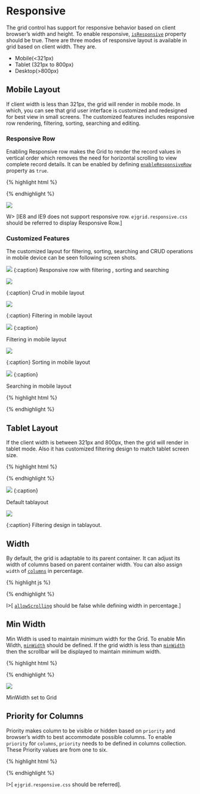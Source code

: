 # Responsive

The grid control has support for responsive behavior based on client browser’s width and height. To enable responsive, [`isResponsive`](http://help.syncfusion.com/js/api/ejgrid#members:isresponsive "isResponsive") property should be true. There are three modes of responsive layout is available in grid based on client width. They are.

* Mobile(<321px)
* Tablet (321px to 800px)
* Desktop(>800px)

## Mobile Layout

If client width is less than 321px, the grid will render in mobile mode. In which, you can see that grid user interface is customized and redesigned for best view in small screens. The customized features includes responsive row rendering, filtering, sorting, searching and editing.

### Responsive Row

Enabling Responsive row makes the Grid to render the record values in vertical order which removes the need for horizontal scrolling to view complete record details. It can be enabled by defining [`enableResponsiveRow`](http://help.syncfusion.com/js/api/ejgrid#members:enableresponsiverow "enableResponsiveRow") property as `true`.

{% highlight html %}
<div id="Grid"></div>

<script type="text/javascript">

$("#Grid").ejGrid({

		dataSource: window.gridData,
		isResponsive: true,
		enableResponsiveRow: true,
		allowPaging: true,
		pageSettings: {
		pageCount: 3,
		pageSize: 7
		},
		columns:
			 [
				 {field: "OrderID",isPrimaryKey: true,headerText: "Order ID"},
				 {field: "CustomerID",headerText: "CustomerID"},
				 {field: "EmployeeID",headerText: "Employee ID"},
				 {field: "ShipCity",headerText: "Ship City"},
				 {field: "Freight",headerText: 'Freight',format: "{0:C}"}
			]
	});

</script>



{% endhighlight %}

![](Responsive_images/Responsive_img1.jpeg)


W> [IE8 and IE9 does not support responsive row. `ejgrid.responsive.css` should be referred to display Responsive Row.]

### Customized Features

The customized layout for filtering, sorting, searching and CRUD operations in mobile device can be seen following screen shots.

![](Responsive_images/Responsive_img2.jpeg)
{:caption}
Responsive row with filtering , sorting and searching

![](Responsive_images/Responsive_img3.jpeg)

{:caption}
Crud in mobile layout

![](Responsive_images/Responsive_img4.jpeg)

{:caption}
Filtering in mobile layout

![](Responsive_images/Responsive_img5.jpeg)
{:caption}

Filtering in mobile layout

![](Responsive_images/Responsive_img6.jpeg)

{:caption}
Sorting in mobile layout

![](Responsive_images/Responsive_img7.jpeg)
{:caption}

Searching in mobile layout

{% highlight html %}
<div id="Grid"></div>

<script type="text/javascript">

$("#Grid").ejGrid({

	dataSource: window.gridData,
	enableResponsiveRow: true,
	isResponsive: true,
	allowPaging: true,
	editSettings: {allowAdding: true,allowDeleting: true,allowEditing: true},
	toolbarSettings: {
	showToolbar: true,
	toolbarItems: [ej.Grid.ToolBarItems.Add, ej.Grid.ToolBarItems.Edit, ej.Grid.ToolBarItems.Delete, ej.Grid.ToolBarItems.Update, ej.Grid.ToolBarItems.Cancel, ej.Grid.ToolBarItems.Search]	
},
	pageSettings: {pageCount: 3,pageSize: 7},
	allowFiltering: true,
	allowSorting: true,
	allowSearching: true,
	allowMultiSorting: true,
	filterSettings: {filterType: "menu"},
	columns:
	 	[
			 {field: "OrderID",isPrimaryKey: true,headerText: "Order ID",validationRules: {required: true,number: true},width: 90,textAlign: ej.TextAlign.Right},
			 {field: "CustomerID",headerText: "CustomerID",validationRules: {required: true},width: 100},
			 {field: "EmployeeID",headerText: "Employee ID",editType: ej.Grid.EditingType.Dropdown,width: 90,textAlign: ej.TextAlign.Right},
			 {field: "ShipCity",headerText: "Ship City",width: 120,editType: ej.Grid.EditingType.Dropdown},
			 {field: "Freight",headerText: 'Freight',width: 110,editParams: {decimalPlaces: 2},editType: ej.Grid.EditingType.Numeric,format: "{0:C}"}
			 ]
	});

</script>



{% endhighlight %}

## Tablet Layout

If the client width is between 321px and 800px, then the grid will render in tablet mode. Also it has customized filtering design to match tablet screen size.

{% highlight html %}
<div id="Grid"></div>

<script type="text/javascript">

$("#Grid").ejGrid({

	dataSource: window.gridData,
	isResponsive: true,
	allowFiltering: true,
	filterSettings: {filterType: "menu"},
	allowPaging: true,
	pageSettings: {pageCount: 3,pageSize: 8},
	columns:
		 [
			 {field: "OrderID",isPrimaryKey: true,headerText: "Order ID",width: 90,textAlign: ej.TextAlign.Right},
			 {field: "CustomerID",headerText: "CustomerID",width: 100},
			 {field: "EmployeeID",headerText: "Employee ID",width: 90,textAlign: ej.TextAlign.Right},
			 {field: "ShipCity",headerText: "Ship City",width: 120},
			 {field: "Freight",headerText: 'Freight',width: 80,format: "{0:C}"}
			 ]

	});

</script>



{% endhighlight %}

![](Responsive_images/Responsive_img8.jpeg)
{:caption}

Default tablayout

![](Responsive_images/Responsive_img9.jpeg)

{:caption}
Filtering design in tablayout.

## Width

By default, the grid is adaptable to its parent container. It can adjust its width of columns based on parent container width. You can also assign `width` of [`columns`](http://help.syncfusion.com/js/api/ejgrid#members:columns "") in percentage. 

{% highlight js %}
<div id="Grid"></div>

<script type="text/javascript">

$("#Grid").ejGrid({
	dataSource: window.gridData,
	columns:
	 [
		 {field: "OrderID",isPrimaryKey: true,headerText: "Order ID",width: "10%",textAlign: ej.TextAlign.Right},
		 {field: "CustomerID",headerText: "CustomerID",width: "15%"},
		 {field: "EmployeeID",headerText: "Employee ID",width: "10%",textAlign: ej.TextAlign.Right}
		]
  });

</script>

{% endhighlight %}

I>[  [`allowScrolling`](http://help.syncfusion.com/js/api/ejgrid#members:allowscrolling "") should be false while defining width in percentage.]

## Min Width

Min Width is used to maintain minimum width for the Grid. To enable Min Width, [`minWidth`](http://help.syncfusion.com/js/api/ejgrid#members:minwidth "") should be defined. If the grid width is less than [`minWidth`](http://help.syncfusion.com/js/api/ejgrid#members:minwidth "") then the scrollbar will be displayed to maintain minimum width.

{% highlight html %}
<div id="Grid"></div>

<script type="text/javascript">

$("#Grid").ejGrid({

	dataSource: window.gridData,
	minWidth: 700, 
	allowPaging: true,
	columns:
	 	[
			 {field: "OrderID",isPrimaryKey: true,headerText: "Order ID",width: 90,textAlign: ej.TextAlign.Right}, 
			 {field: "CustomerID",headerText: "CustomerID",width: 100}, 
			 {field: "EmployeeID",headerText: "Employee ID",width: 90,textAlign: ej.TextAlign.Right}, 
			 {field: "ShipCity",headerText: "Ship City",width: 120}, 
			 {field: "Freight",headerText: 'Freight',width: 110,format: "{0:C}"}
			]
		});

</script>



{% endhighlight %}

![](Responsive_images/Responsive_img10.jpeg)


MinWidth set to Grid

## Priority for Columns

Priority makes column to be visible or hidden based on `priority` and browser’s width to best accommodate possible columns. To enable `priority` for `columns`, `priority` needs to be defined in columns collection. These Priority values are from one to six.

{% highlight html %}
<div id="Grid"></div>

<script type="text/javascript">

$("#Grid").ejGrid({
	dataSource: window.gridData,
	allowPaging: true,
	columns: 
		[
			{field: "OrderID",isPrimaryKey: true,headerText: "Order ID",width: 90,priority: 1,textAlign: ej.TextAlign.Right},
			{field: "CustomerID",headerText: "CustomerID",width: 100,priority: 2},
			{field: "EmployeeID",headerText: "Employee ID",width: 90,priority: 1,textAlign: ej.TextAlign.Right},
			{field: "ShipCity",headerText: "Ship City",width: 120,priority: 3},
			{field: "Freight",headerText: 'Freight',width: 110,format: "{0:C}",priority: 4,}
		]
	});

</script>



{% endhighlight %}

I>[ `ejgrid.responsive.css` should be referred].

